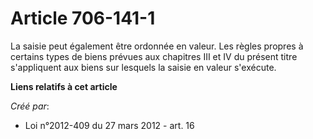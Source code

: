 # Article 706-141-1

La saisie peut également être ordonnée en valeur. Les règles propres à certains types de biens prévues aux chapitres III et
IV du présent titre s'appliquent aux biens sur lesquels la saisie en valeur s'exécute.

**Liens relatifs à cet article**

_Créé par_:

  - Loi n°2012-409 du 27 mars 2012 - art. 16
